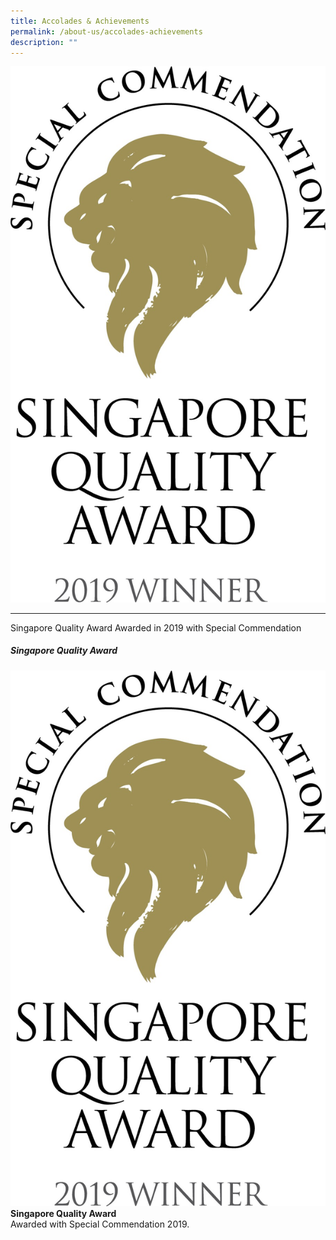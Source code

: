 ```yaml
---
title: Accolades & Achievements
permalink: /about-us/accolades-achievements
description: ""
---
```

![](/images/About%20Us/SQA.jpeg)
<hr size="8" width="100%" color="blue">  
Singapore Quality Award 
Awarded in 2019 with Special Commendation

<p><td style="width: 50%; vertical-align: middle"><h5>Singapore Quality Award</h5></td>
<td style="width: 50%;"><div class="container">
  <div class="row">
    <div class="col">
    <img src="/images/About%20Us/SQA.jpeg" alt="" />
    </div>
    <div class="col">
      <strong>Singapore Quality Award</strong><br />Awarded with Special Commendation 2019.
    </div>